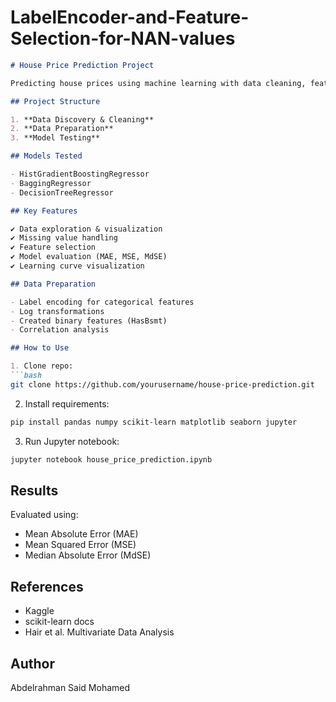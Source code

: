# LabelEncoder-and-Feature-Selection-for-NAN-values


```markdown
# House Price Prediction Project

Predicting house prices using machine learning with data cleaning, feature selection, and three regression models.

## Project Structure

1. **Data Discovery & Cleaning**
2. **Data Preparation**
3. **Model Testing**

## Models Tested

- HistGradientBoostingRegressor
- BaggingRegressor  
- DecisionTreeRegressor

## Key Features

✔ Data exploration & visualization  
✔ Missing value handling  
✔ Feature selection  
✔ Model evaluation (MAE, MSE, MdSE)  
✔ Learning curve visualization

## Data Preparation

- Label encoding for categorical features
- Log transformations
- Created binary features (HasBsmt)
- Correlation analysis

## How to Use

1. Clone repo:
```bash
git clone https://github.com/yourusername/house-price-prediction.git
```

2. Install requirements:
```bash
pip install pandas numpy scikit-learn matplotlib seaborn jupyter
```

3. Run Jupyter notebook:
```bash
jupyter notebook house_price_prediction.ipynb
```

## Results

Evaluated using:
- Mean Absolute Error (MAE)
- Mean Squared Error (MSE)  
- Median Absolute Error (MdSE)

## References

- Kaggle  
- scikit-learn docs  
- Hair et al. Multivariate Data Analysis

## Author
Abdelrahman Said Mohamed 
```
